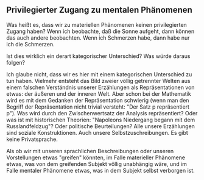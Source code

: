 ## Privilegierter Zugang zu mentalen Phänomenen
Was heißt es, dass wir zu materiellen Phänomenen keinen privilegierten Zugang haben? Wenn ich beobachte, daß die Sonne aufgeht, dann können das auch andere beobachten. Wenn ich Schmerzen habe, dann habe nur ich die Schmerzen.

Ist dies wirklich ein derart kategorischer Unterschied? Was würde daraus folgen?

Ich glaube nicht, dass wir es hier mit einem kategorischen Unterschied zu tun haben. Vielmehr entsteht das Bild zweier völlig getrennter Welten aus einem falschen Verständnis unserer Erzählungen als Repräsentationen von etwas: der äußeren und der inneren Welt. Aber schon bei der Mathematik wird es mit dem Gedanken der Repräsentation schwierig (wenn man den Begriff der Repräsentation nicht trivial versteht: "Der Satz p repräsentiert p"). Was wird durch den Zwischenwertsatz der Analysis repräsentiert? Oder was ist mit historischen Theorien: "Napoleons Niedergang begann mit dem Russlandfeldzug"? Oder politische Beurteilungen?
Alle unsere Erzählungen sind soziale Konstruktionen. Auch unsere Selbstzuschreibungen. Es gibt keine Privatsprache.

Als ob wir mit unseren sprachlichen Beschreibungen oder unseren Vorstellungen etwas "greifen" könnten, im Falle materieller Phänomene etwas, was von dem greifenden Subjekt völlig unabhängig wäre, und im Falle mentaler Phänomene etwas, was in dem Subjekt selbst verborgen ist. 